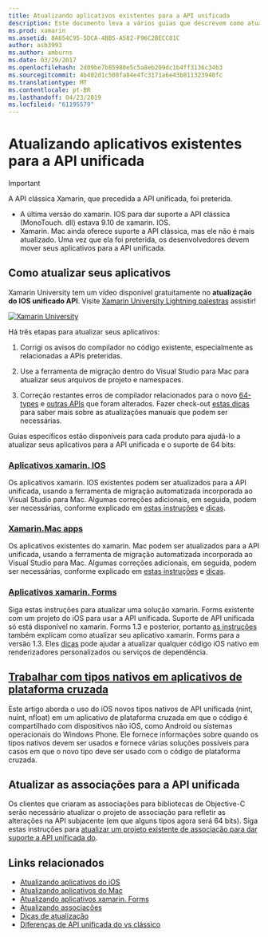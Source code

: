 ```yaml
---
title: Atualizando aplicativos existentes para a API unificada
description: Este documento leva a vários guias que descrevem como atualizar os aplicativos para a API unificada do Xamarin. Ele discute aplicativos xamarin. IOS, aplicativos xamarin. Mac. Aplicativos xamarin. Forms, tipos nativos em aplicativos de plataforma cruzada e projetos de associação.
ms.prod: xamarin
ms.assetid: 8A654C95-5DCA-4BB5-A582-F96C2BECC81C
author: asb3993
ms.author: amburns
ms.date: 03/29/2017
ms.openlocfilehash: 2d09be7b85980e5c5a8eb209dc1b4ff3136c34b3
ms.sourcegitcommit: 4b402d1c508fa84e4fc3171a6e43b811323948fc
ms.translationtype: MT
ms.contentlocale: pt-BR
ms.lasthandoff: 04/23/2019
ms.locfileid: "61195579"
---
```

# <a name="updating-existing-apps-to-the-unified-api"></a>Atualizando aplicativos existentes para a API unificada

> [!IMPORTANT]
> A API clássica Xamarin, que precedida a API unificada, foi preterida. 
> - A última versão do xamarin. IOS para dar suporte a API clássica (MonoTouch. dll) estava 9.10 de xamarin. IOS.
> - Xamarin. Mac ainda oferece suporte a API clássica, mas ele não é mais atualizado. Uma vez que ela foi preterida, os desenvolvedores devem mover seus aplicativos para a API unificada.

## <a name="how-to-update-your-apps"></a>Como atualizar seus aplicativos

Xamarin University tem um vídeo disponível gratuitamente no **atualização do IOS unificado API**. Visite [Xamarin University Lightning palestras](http://university.xamarin.com/lightninglectures) assistir!

[ ![](updating-apps-images/xamu-video-sml.png "Xamarin University")](http://university.xamarin.com/lightninglectures)

Há três etapas para atualizar seus aplicativos:

1. Corrigi os avisos do compilador no código existente, especialmente as relacionadas a APIs preteridas.

2. Use a ferramenta de migração dentro do Visual Studio para Mac para atualizar seus arquivos de projeto e namespaces.

3. Correção restantes erros de compilador relacionados para o novo [64-types](~/cross-platform/macios/nativetypes.md) e [outras APIs](~/cross-platform/macios/unified/overview.md#deprecated-typos) que foram alterados. Fazer check-out [estas dicas](~/cross-platform/macios/unified/updating-tips.md) para saber mais sobre as atualizações manuais que podem ser necessárias.

Guias específicos estão disponíveis para cada produto para ajudá-lo a atualizar seus aplicativos para a API unificada e o suporte de 64 bits:

### <a name="xamarinios-appscross-platformmaciosunifiedupdating-ios-appsmd"></a>[Aplicativos xamarin. IOS](~/cross-platform/macios/unified/updating-ios-apps.md)

Os aplicativos xamarin. IOS existentes podem ser atualizados para a API unificada, usando a ferramenta de migração automatizada incorporada ao Visual Studio para Mac. Algumas correções adicionais, em seguida, podem ser necessárias, conforme explicado em [estas instruções](~/cross-platform/macios/unified/updating-ios-apps.md) e [dicas](~/cross-platform/macios/unified/updating-tips.md).

###  <a name="xamarinmac-appscross-platformmaciosunifiedupdating-mac-appsmd"></a>[Xamarin.Mac apps](~/cross-platform/macios/unified/updating-mac-apps.md)

Os aplicativos existentes do xamarin. Mac podem ser atualizados para a API unificada, usando a ferramenta de migração automatizada incorporada ao Visual Studio para Mac. Algumas correções adicionais, em seguida, podem ser necessárias, conforme explicado em [estas instruções](~/cross-platform/macios/unified/updating-mac-apps.md) e [dicas](~/cross-platform/macios/unified/updating-tips.md).

###  <a name="xamarinforms-appscross-platformmaciosunifiedupdating-xamarin-forms-appsmd"></a>[Aplicativos xamarin. Forms](~/cross-platform/macios/unified/updating-xamarin-forms-apps.md)

Siga estas instruções para atualizar uma solução xamarin. Forms existente com um projeto do iOS para usar a API unificada. Suporte de API unificada só está disponível no xamarin. Forms 1.3 e posterior, portanto [as instruções](~/cross-platform/macios/unified/updating-xamarin-forms-apps.md) também explicam como atualizar seu aplicativo xamarin. Forms para a versão 1.3. Eles [dicas](~/cross-platform/macios/unified/updating-tips.md) pode ajudar a atualizar qualquer código iOS nativo em renderizadores personalizados ou serviços de dependência.

## <a name="working-with-native-types-in-cross-platform-appscross-platformmaciosnativetypesmd"></a>[Trabalhar com tipos nativos em aplicativos de plataforma cruzada](~/cross-platform/macios/nativetypes.md)

Este artigo aborda o uso do iOS novos tipos nativos de API unificada (nint, nuint, nfloat) em um aplicativo de plataforma cruzada em que o código é compartilhado com dispositivos não iOS, como Android ou sistemas operacionais do Windows Phone. Ele fornece informações sobre quando os tipos nativos devem ser usados e fornece várias soluções possíveis para casos em que o novo tipo deve ser usado com o código de plataforma cruzada.

## <a name="update-bindings-to-the-unified-api"></a>Atualizar as associações para a API unificada

Os clientes que criaram as associações para bibliotecas de Objective-C serão necessário atualizar o projeto de associação para refletir as alterações na API subjacente (em que alguns tipos agora será 64 bits).
Siga estas instruções para [atualizar um projeto existente de associação para dar suporte a API unificada do](~/cross-platform/macios/unified/update-binding.md).

## <a name="related-links"></a>Links relacionados

- [Atualizando aplicativos do iOS](~/cross-platform/macios/unified/updating-ios-apps.md)
- [Atualizando aplicativos do Mac](~/cross-platform/macios/unified/updating-mac-apps.md)
- [Atualizando aplicativos xamarin. Forms](~/cross-platform/macios/unified/updating-xamarin-forms-apps.md)
- [Atualizando associações](~/cross-platform/macios/unified/update-binding.md)
- [Dicas de atualização](~/cross-platform/macios/unified/updating-tips.md)
- [Diferenças de API unificada do vs clássico](https://developer.xamarin.com/releases/ios/api_changes/classic-vs-unified-8.6.0/)
